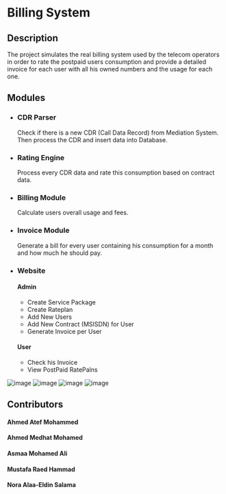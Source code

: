 # Billing System

## Description
The project simulates the real billing system used by the telecom operators in order to rate the postpaid users consumption and provide a detailed invoice for each user with all his owned numbers and the usage for each one.

## Modules

- ### CDR Parser
    Check if there is a new CDR (Call Data Record) from Mediation System. Then process the CDR and insert data into Database.
- ### Rating Engine
     Process every CDR data and rate this consumption based on contract data.
- ### Billing Module
     Calculate users overall usage and fees.
- ### Invoice Module
     Generate a bill for every user containing his consumption for a month and how much he should pay.
- ### Website
    #### Admin
    - Create Service Package
    - Create Rateplan
    - Add New Users
    - Add New Contract (MSISDN) for User
    - Generate Invoice per User

    #### User
    - Check his Invoice
    - View PostPaid RatePalns
    
![image](https://user-images.githubusercontent.com/52509314/168492261-dd90f643-16c0-4494-9dba-1ea915682f2b.png)
![image](https://user-images.githubusercontent.com/52509314/168492267-9d11b7b3-0851-480c-b051-c539ece98b19.png)
![image](https://user-images.githubusercontent.com/52509314/168492276-4658bd83-6eff-4bbd-9306-44ab8da71482.png)
![image](https://user-images.githubusercontent.com/52509314/168492282-701f6cb4-6e6b-4708-ae24-345cbd684f98.png)




## Contributors
#### Ahmed Atef Mohammed 
#### Ahmed Medhat Mohamed
#### Asmaa Mohamed Ali
#### Mustafa Raed Hammad
#### Nora Alaa-Eldin Salama

